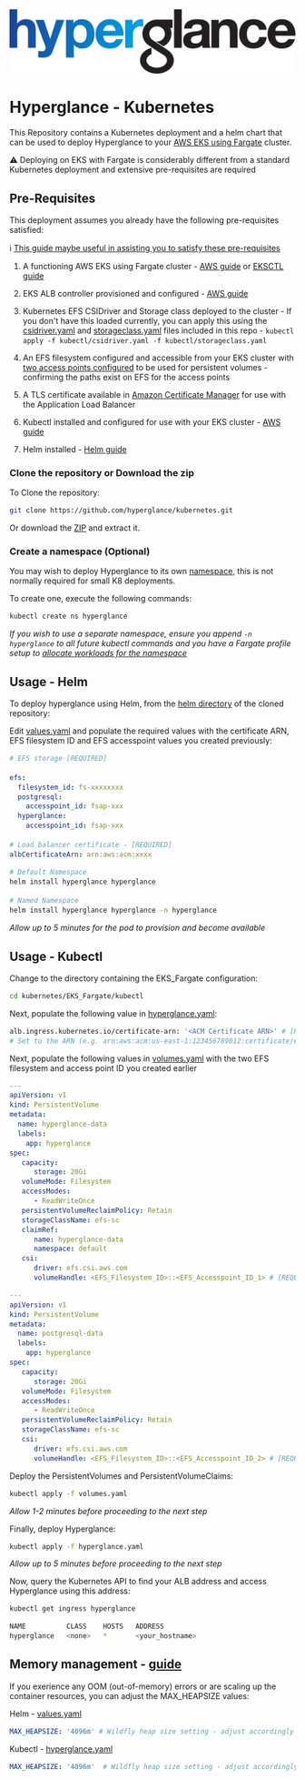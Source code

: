 <img src="https://github.com/hyperglance/aws-rule-automations/blob/master/files/b5dfbb6c-75c8-493b-8c5d-d68b3272cf0f.png" alt="Hyperglance Logo" />

# Hyperglance - Kubernetes

This Repository contains a Kubernetes deployment and a helm chart that can be used to deploy Hyperglance to your [AWS EKS using Fargate](https://docs.aws.amazon.com/eks/latest/userguide/fargate.html) cluster. 

:warning: Deploying on EKS with Fargate is considerably different from a standard Kubernetes deployment and extensive pre-requisites are required

## Pre-Requisites

This deployment assumes you already have the following pre-requisites satisfied:

:information_source: [This guide maybe useful in assisting you to satisfy these pre-requisites](https://aws.amazon.com/blogs/containers/running-stateful-workloads-with-amazon-eks-on-aws-fargate-using-amazon-efs/)

1. A functioning AWS EKS using Fargate cluster - [AWS guide](https://docs.aws.amazon.com/eks/latest/userguide/fargate-getting-started.html) or [EKSCTL guide](https://eksctl.io/usage/fargate-support/)
2. EKS ALB controller provisioned and configured - [AWS guide](https://aws.amazon.com/premiumsupport/knowledge-center/eks-alb-ingress-controller-fargate/)
3. Kubernetes EFS CSIDriver and Storage class deployed to the cluster - 
   If you don't have this loaded currently, you can apply this using the [csidriver.yaml](kubectl/csidriver.yaml) and [storageclass.yaml](kubectl/storageclass.yaml) files included in this repo - ```kubectl apply -f kubectl/csidriver.yaml -f kubectl/storageclass.yaml```
3. An EFS filesystem configured and accessible from your EKS cluster with [two access points configured](https://docs.aws.amazon.com/efs/latest/ug/create-access-point.html) to be used for persistent volumes - confirming the paths exist on EFS for the access points
4. A TLS certificate available in [Amazon Certificate Manager](https://aws.amazon.com/certificate-manager/) for use with the Application Load Balancer

5. Kubectl installed and configured for use with your EKS cluster - [AWS guide](https://docs.aws.amazon.com/eks/latest/userguide/create-kubeconfig.html)
6. Helm installed - [Helm guide](https://helm.sh/docs/intro/install/)

### Clone the repository or Download the zip

To Clone the repository:

```bash
git clone https://github.com/hyperglance/kubernetes.git
```

Or download the [ZIP](https://github.com/hyperglance/kubernetes/archive/refs/heads/master.zip) and extract it.

### Create a namespace (Optional)

You may wish to deploy Hyperglance to its own [namespace](https://kubernetes.io/docs/concepts/overview/working-with-objects/namespaces/), this is not normally required for small K8 deployments.

To create one, execute the following commands:

```bash
kubectl create ns hyperglance
```
*If you wish to use a separate namespace, ensure you append ```-n hyperglance``` to all future kubectl commands and you have a Fargate profile setup to [allocate workloads for the namespace](https://docs.aws.amazon.com/eks/latest/userguide/fargate-profile.html)*

## Usage - Helm

To deploy hyperglance using Helm, from the [helm directory](helm/) of the cloned repository:

Edit [values.yaml](helm/hyperglance/values.yaml) and populate the required values with the certificate ARN, EFS filesystem ID and EFS accesspoint values you created previously:

```yaml
# EFS storage [REQUIRED]

efs:
  filesystem_id: fs-xxxxxxxx
  postgresql:
    accesspoint_id: fsap-xxx
  hyperglance:
    accesspoint_id: fsap-xxx

# Load balancer certificate - [REQUIRED]
albCertificateArn: arn:aws:acm:xxxx
```

```bash
# Default Namespace
helm install hyperglance hyperglance

# Named Namespace
helm install hyperglance hyperglance -n hyperglance

```
*Allow up to 5 minutes for the pod to provision and become available*

## Usage - Kubectl

Change to the directory containing the EKS_Fargate configuration:

```bash
cd kubernetes/EKS_Fargate/kubectl
```

Next, populate the following value in [hyperglance.yaml](kubectl/hyperglance.yaml):

```bash
alb.ingress.kubernetes.io/certificate-arn: '<ACM Certificate ARN>' # [REQUIRED] 
# Set to the ARN (e.g. arn:aws:acm:us-east-1:123456789012:certificate/ee760922-32ed-43f9-a46e-4a446b3535c5) of the certificate in ACM you wish to use for the load balancer
```

Next, populate the following values in [volumes.yaml](kubectl/volumes.yaml) with the two EFS filesystem and access point ID you created earlier

```yaml
---
apiVersion: v1
kind: PersistentVolume
metadata:
  name: hyperglance-data
  labels:
    app: hyperglance
spec:
   capacity:
      storage: 20Gi
   volumeMode: Filesystem
   accessModes:
      - ReadWriteOnce
   persistentVolumeReclaimPolicy: Retain
   storageClassName: efs-sc
   claimRef:
      name: hyperglance-data
      namespace: default
   csi:
      driver: efs.csi.aws.com
      volumeHandle: <EFS_Filesystem_ID>::<EFS_Accesspoint_ID_1> # [REQUIRED] Set these values for your deployment fs-075969c3793a0ce8d::fsap-0d583b9784be5fb4c
```

```yaml
---
apiVersion: v1
kind: PersistentVolume
metadata:
  name: postgresql-data
  labels:
    app: hyperglance
spec:
   capacity:
      storage: 20Gi
   volumeMode: Filesystem
   accessModes:
      - ReadWriteOnce
   persistentVolumeReclaimPolicy: Retain
   storageClassName: efs-sc
   csi:
      driver: efs.csi.aws.com
      volumeHandle: <EFS_Filesystem_ID>::<EFS_Accesspoint_ID_2> # [REQUIRED] Set these values for your deployment e.g. fs-075969c3793a0ce8d::fsap-07f5c973018d10062
```

Deploy the PersistentVolumes and PersistentVolumeClaims:

```bash
kubectl apply -f volumes.yaml
```
*Allow 1-2 minutes before proceeding to the next step*

Finally, deploy Hyperglance:

```bash
kubectl apply -f hyperglance.yaml
```
*Allow up to 5 minutes before proceeding to the next step*

Now, query the Kubernetes API to find your ALB address and access Hyperglance using this address:

```bash
kubectl get ingress hyperglance
```

```bash
NAME          CLASS    HOSTS   ADDRESS                                                              
hyperglance   <none>   *       <your_hostname>
```

## Memory management - [guide](https://support.hyperglance.com/knowledge/memory-usage)

If you exerience any OOM (out-of-memory) errors or are scaling up the container resources, you can adjust the MAX_HEAPSIZE values:

Helm -  [values.yaml](helm/hyperglance/values.yaml)

```yaml
MAX_HEAPSIZE: '4096m' # Wildfly heap size setting - adjust accordingly
```

Kubectl - [hyperglance.yaml](kubectl/hyperglance.yaml)

```yaml
MAX_HEAPSIZE: '4096m'  # Wildfly heap size setting - adjust accordingly
```